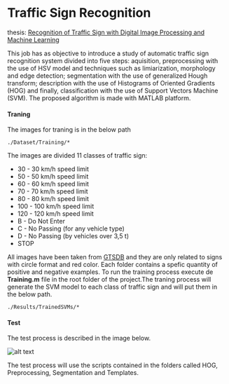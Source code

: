 # Traffic Sign Recognition

thesis: [Recognition of Traffic Sign with Digital Image Processing and Machine Learning](https://wiki.sj.ifsc.edu.br/wiki/images/5/58/Monografia_Mathias_Silva_da_Rosa.pdf "Recognition of Traffic Sign with Digital Image Processing and Machine Learning")

This job has as objective to introduce a study of automatic traffic sign recognition system divided into five steps: aquisition, preprocessing with the use of HSV model and techniques such as limiarization, morphology and edge detection; segmentation with the use of generalized Hough transform; description with the use of Histograms of Oriented Gradients (HOG) and finally, classification with the use of Support Vectors Machine (SVM). The proposed algorithm is made with MATLAB platform. 

#### Traning

The images for traning is in the below path

```
./Dataset/Training/*
```

The images are divided 11 classes of traffic sign:

* 30 - 30 km/h speed limit
* 50 - 50 km/h speed limit
* 60 - 60 km/h speed limit
* 70 - 70 km/h speed limit
* 80 - 80 km/h speed limit
* 100 - 100 km/h speed limit
* 120 - 120 km/h speed limit
* B - Do Not Enter
* C - No Passing (for any vehicle type)
* D - No Passing (by vehicles over 3,5 t)
* STOP

All images have been taken from [GTSDB](http://benchmark.ini.rub.de/) and they are only related to signs with circle format and red color. Each folder contains a spefic quantity of positive and negative examples. To run the training process execute de **Training.m** file in the root folder of the project.The traning process will generate the SVM model to each class of traffic sign and will put them in the below path. 

```
./Results/TrainedSVMs/*
```

#### Test

The test process is described in the image below.

![alt text](Imgs/test_precss.png)

The test process will use the scripts contained in the folders called HOG, Preprocessing, Segmentation and Templates.
